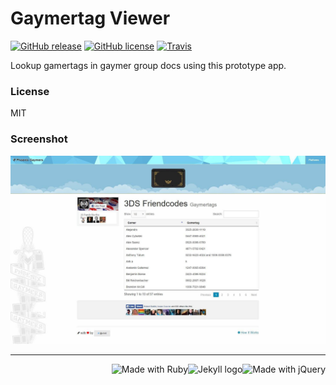 # Gaymertag Viewer

[![GitHub release](https://img.shields.io/github/release/rainbow-unicorn/gaymertags.svg?style=flat-square)]()
[![GitHub license](https://img.shields.io/github/license/rainbow-unicorn/gaymertags.svg?style=flat-square)]()
[![Travis](https://img.shields.io/travis/rainbow-unicorn/gaymertags.svg?style=flat-square)]()

Lookup gamertags in gaymer group docs using this prototype app.

### License

MIT

### Screenshot
[![Project Directory](img/screenshot.jpg)](http://phxgaymers.gamertagdb.com)

___

<img src="http://upload.wikimedia.org/wikipedia/en/9/9e/JQuery_logo.svg" alt="Made with jQuery" height="70" align="right"> <img src="https://cdn.rawgit.com/jekyll/brand/master/jekyll-logo-light-transparent.png" alt="Jekyll logo" height="70" align="right"> <img src="https://upload.wikimedia.org/wikipedia/commons/7/73/Ruby_logo.svg" alt="Made with Ruby" height="70" align="right">
